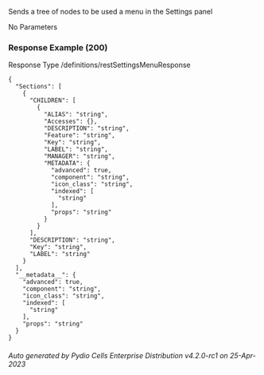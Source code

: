 






 
Sends a tree of nodes to be used a menu in the Settings panel  


No Parameters



### Response Example (200)
Response Type /definitions/restSettingsMenuResponse

```
{
  "Sections": [
    {
      "CHILDREN": [
        {
          "ALIAS": "string",
          "Accesses": {},
          "DESCRIPTION": "string",
          "Feature": "string",
          "Key": "string",
          "LABEL": "string",
          "MANAGER": "string",
          "METADATA": {
            "advanced": true,
            "component": "string",
            "icon_class": "string",
            "indexed": [
              "string"
            ],
            "props": "string"
          }
        }
      ],
      "DESCRIPTION": "string",
      "Key": "string",
      "LABEL": "string"
    }
  ],
  "__metadata__": {
    "advanced": true,
    "component": "string",
    "icon_class": "string",
    "indexed": [
      "string"
    ],
    "props": "string"
  }
}
```




###### Auto generated by Pydio Cells Enterprise Distribution v4.2.0-rc1 on 25-Apr-2023
